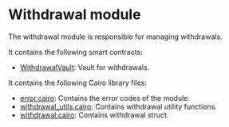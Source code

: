 # Withdrawal module

The withdrawal module is responsible for managing withdrawals.

It contains the following smart contracts:

- [WithdrawalVault](https://github.com/keep-starknet-strange/satoru/blob/main/src/withdrawal/withdrawal_vault.cairo): Vault for withdrawals.

It contains the following Cairo library files:

- [error.cairo](https://github.com/keep-starknet-strange/satoru/blob/main/src/withdrawal/error.cairo): Contains the error codes of the module.
- [withdrawal_utils.cairo](https://github.com/keep-starknet-strange/satoru/blob/main/src/withdrawal/withdrawal_utils.cairo): Contains withdrawal utility functions.
- [withdrawal.cairo](https://github.com/keep-starknet-strange/satoru/blob/main/src/withdrawal/withdrawal.cairo): Contains withdrawal struct.
